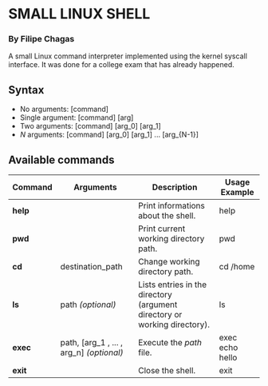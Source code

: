 # SMALL LINUX SHELL
### By Filipe Chagas

A small Linux command interpreter implemented using the kernel syscall interface. It was done for a college exam that has already happened.

## Syntax 
* No arguments:	[command]
* Single argument:	[command] [arg]
* Two arguments:	[command] [arg_0] [arg_1]
* _N_ arguments:	[command] [arg_0] [arg_1] ... [arg_{N-1}]

## Available commands

| Command | Arguments | Description | Usage Example |
|---------|-----------|-------------|---------|
| **help**    |           | Print informations about the shell. | help |
| **pwd**     |           | Print current working directory path. | pwd |
| **cd**      | destination_path  | Change working directory path. | cd /home |
| **ls**      | path _(optional)_ | Lists entries in the directory (argument directory or working directory). | ls |
| **exec** | path, \[arg\_1 , ... , arg\_n\] _(optional)_| Execute the _path_ file. | exec echo hello |
| **exit**    |           | Close the shell. | exit |


